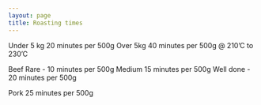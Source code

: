 ```yaml
---
layout: page
title: Roasting times
---
```


Under 5 kg 20 minutes per 500g
Over 5kg 40 minutes per 500g @ 210’C to 230’C

Beef
Rare - 10 minutes per 500g
Medium 15 minutes per 500g
Well done - 20 minutes per 500g

Pork
25 minutes per 500g

